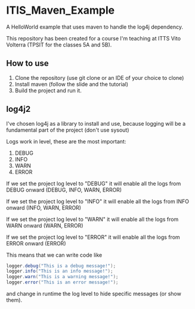 # ITIS_Maven_Example

A HelloWorld example that uses maven to handle the log4j dependency.

This repository has been created for a course I'm teaching at ITTS Vito Volterra (TPSIT for the classes 5A and 5B).

## How to use

1. Clone the repository (use git clone or an IDE of your choice to clone)
2. Install maven (follow the slide and the tutorial)
3. Build the project and run it.

## log4j2

I've chosen log4j as a library to install and use, because logging will be a fundamental part of the project (don't use sysout)

Logs work in level, these are the most important:

1. DEBUG
2. INFO
3. WARN
4. ERROR

If we set the project log level to "DEBUG" it will enable all the logs from DEBUG onward (DEBUG, INFO, WARN, ERROR)

If we set the project log level to "INFO" it will enable all the logs from INFO onward (INFO, WARN, ERROR)

If we set the project log level to "WARN" it will enable all the logs from WARN onward (WARN, ERROR)

If we set the project log level to "ERROR" it will enable all the logs from ERROR onward (ERROR)

This means that we can write code like

```java
logger.debug("This is a debug message!");
logger.info("This is an info message!");
logger.warn("This is a warning message!");
logger.error("This is an error message!");
```

and change in runtime the log level to hide specific messages (or show them).
